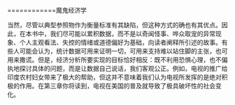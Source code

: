 ============魔鬼经济学

当然，尽管以典型参照物作为衡量标准有其缺陷，但这种方式的确也有其优点。因此，在本书中，我们尽可能以累积数据，而不是以奇闻怪事、哗众取宠的异常现象、个人主观看法、失控的情绪或道德偏好为基础，向读者阐释所引述的故事。有些人可能会认为，统计数据可用来证明一切，可用来支持难以站住脚的主张，也可用来撒谎。但是，经济分析所要实现的目标恰好相反：既不利用恐惧心理，也不偏执地探讨具体的问题，而是让数据自己说话，我们客观公正。例如，电视的推广给印度农村妇女带来了极大的帮助，但这并不意味着我们认为电视所发挥的是绝对积极的作用。在第三章你将读到，电视在美国的普及就导致了极具破坏性的社会变化。